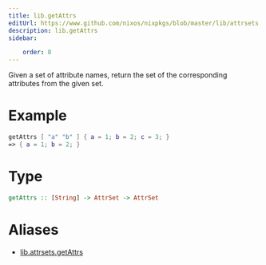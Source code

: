 ```yaml
---
title: lib.getAttrs
editUrl: https://www.github.com/nixos/nixpkgs/blob/master/lib/attrsets.nix#L340C5
description: lib.getAttrs
sidebar:

    order: 8
---
```


Given a set of attribute names, return the set of the corresponding
attributes from the given set.

# Example

```nix
getAttrs [ "a" "b" ] { a = 1; b = 2; c = 3; }
=> { a = 1; b = 2; }
```

# Type

```haskell
getAttrs :: [String] -> AttrSet -> AttrSet
```


# Aliases

- [lib.attrsets.getAttrs](/nix-doc-comments/reference/lib/attrsets/lib-attrsets-getAttrs)


